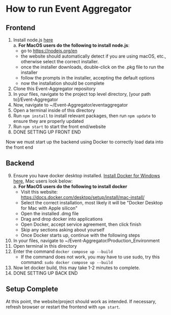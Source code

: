 # How to run Event Aggregator
## Frontend
1. Install node.js [here](https://nodejs.org/en)\
    a. **For MacOS users do the following to install node.js**:
   	- go to https://nodejs.org/en
  	- the website should automatically detect if you are using macOS, etc., otherwise select the correct installer.
	- once the installer downloads, double-click on the .pkg file to run the installer
	- follow the prompts in the installer, accepting the default options
	- now the installation should be complete
2. Clone this Event-Aggregator repository
3. In your files, navigate to the project top level directory, [your path to]/Event-Aggregator
4. Now, navigate to ~/Event-Aggregator/eventaggregator
5. Open a terminal inside of this directory
6. Run `npm install` to install relevant packages, then run `npm update` to ensure they are properly updated
7. Run  `npm start` to start the front end/website
8. DONE SETTING UP FRONT END

Now we must start up the backend using Docker to correctly load data into the front end
## Backend
9. Ensure you have docker desktop installed. [Install Docker for Windows here](https://docs.docker.com/desktop/setup/install/windows-install/), Mac users look below:\
    a. **For MacOS users do the following to install docker**
    - Visit this website: https://docs.docker.com/desktop/setup/install/mac-install/
    - Select the correct installation, most likely it will be "Docker Desktop for Mac with Apple silicon"
    - Open the installed .dmg file
    - Drag and drop docker into applications
    - Open Docker, accept service agreement, then click finish
    - Skip any sections asking about yourself
    - Once Docker starts up, continue with the following steps
10. In your files, navigate to ~/Event-Aggregator/Production_Environment
11. Open terminal in this directory
12. Enter the command `docker compose up --build`
    - If the command does not work, you may have to use sudo, try this command: `sudo docker compose up --build`
13. Now let docker build, this may take 1-2 minutes to complete.
14. DONE SETTING UP BACK END

## Setup Complete
At this point, the website/project should work as intended. If necessary, refresh browser or restart the frontend with `npm start`.
